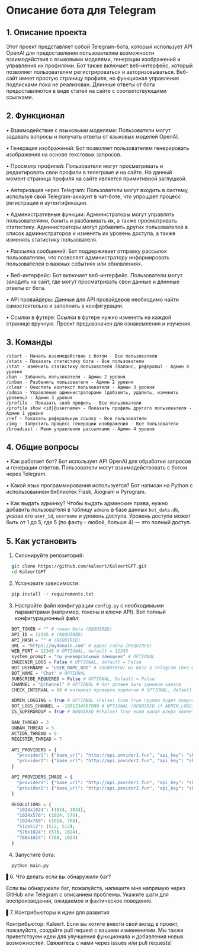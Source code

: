 # Описание бота для Telegram

## 1. Описание проекта

Этот проект представляет собой Telegram-бота, который использует API OpenAI для предоставления пользователям возможности взаимодействия с языковыми моделями, генерации изображений и управления их профилями. Бот также включает веб-интерфейс, который позволяет пользователям регистрироваться и авторизовываться. Веб-сайт имеет простую страницу профиля, но функционал управления подписками пока не реализован. Длинные ответы от бота предоставляются в виде статей на сайте с соответствующими ссылками.

## 2. Функционал

•   Взаимодействие с языковыми моделями: Пользователи могут задавать вопросы и получать ответы от языковых моделей OpenAI.

•   Генерация изображений: Бот позволяет пользователям генерировать изображения на основе текстовых запросов.

•   Просмотр профилей: Пользователи могут просматривать и редактировать свои профили в телеграме и на сайте. На данный момент страница профиля на сайте является примитивной заглушкой.

•   Авторизация через Telegram: Пользователи могут входить в систему, используя свой Telegram-аккаунт в чат-боте, что упрощает процесс регистрации и аутентификации.

•   Административные функции: Администраторы могут управлять пользователями, банить и разбанивать их, а также просматривать статистику. Администраторы могут добавлять других пользователей в список администраторов и изменять их уровень доступа, а также изменять статистику пользователя.

•   Рассылка сообщений: Бот поддерживает отправку рассылок пользователям, что позволяет администратору информировать пользователей о важных событиях или обновлениях.

•   Веб-интерфейс: Бот включает веб-интерфейс. Пользователи могут заходить на сайт, где могут просматривать свои данные и длинные ответы от бота.

•   API провайдеры: Данные для API провайдеров необходимо найти самостоятельно и заполнить в конфигурации.

•   Ссылки в футере: Ссылки в футере нужно изменять на каждой странице вручную. Проект предназначен для ознакомления и изучения.


## 3. Команды
```
/start - Начать взаимодействие с ботом - Все пользователи
/stats - Показать статистику бота - Все пользователи
/stat - изменить статистику пользователя (баланс, рефералы) - Админ 4 уровня
/ban - Забанить пользователя - Админ 2 уровня
/unban - Разбанить пользователя - Админ 2 уровня
/clear - Очистить контекст пользователя - Админ 3 уровня
/admin - Управление администраторами (добавить, удалить, изменить уровень) - Админ 3 уровня
/profile - Показать свой профиль - Все пользователи
/profile show <id|@username> - Показать профиль другого пользователя - Админ 1 уровня
/ref - Показать реферальную ссылку - Все пользователи
/img - Запустить процесс генерации изображения - Все пользователи
/broadcast - Меню управления рассылками - Админ 4 уровня
```

## 4. Общие вопросы

•   Как работает бот? Бот использует API OpenAI для обработки запросов и генерации ответов. Пользователи могут взаимодействовать с ботом через Telegram.

•   Какой язык программирования используется? Бот написан на Python с использованием библиотек Flask, Aiogram и Pyrogram.

•   Как выдать админку? Чтобы выдать админские права, нужно добавить пользователя в таблицу `admins` в базе данных `bot_data.db`, указав его `user_id`, `username` и уровень доступа. Уровень доступа может быть от 1 до 5, где 5 (по факту - любой, больше 4) — это полный доступ.


## 5. Как установить

1.  Склонируйте репозиторий:
```bash
  git clone https://github.com/kaleert/KaleertGPT.git
  cd KaleertGPT
```

2. Установите зависимости:

  
```bash
  pip install -r requirements.txt
```

3. Настройте файл конфигурации `config.py` с необходимыми параметрами (например, токены и ключи API). Вот полный конфигурационный файл:

  
```python
  BOT_TOKEN = "" # токен бота (REQUIRED)
  API_ID = 12345 # (REQUIRED)
  API_HASH = "" # (REQUIRED)
  URL = "https://mydomain.com" # адрес сайта (REQUIRED)
  WEB_PORT = 12345 # OPTIONAL, default = 12345
  system_prompt = "ты универсальный помощник" # OPTIONAL
  ENGEENER_LOGS = False # OPTIONAL, default = False
  BOT_USERNAME = "USER_NAME_BOT" # (REQUIRED) юз бота в Telegram (без @)
  BOT_NAME = "Chat" # OPTIONAL
  SUBSCRIBE_REQUIRED = False # OPTIONAL, Default = False
  CHANNEL = "@channel" # OPTIONAL # бот должен быть админом канала
  CHECK_INTERVAL = 60 # интервал проверки подписки # OPTIONAL, default = 60

  ADMIN_LOGGING = True # OPTIONAL (False) Если True группа будет получать логи от бота
  BOT_LOGS_CHANNEL = -1001234567890 # OPTIONAL (REQUIRED if ADMIN_LOGGING = True)
  IS_SUPERGROUP = True # REQUIRED #(False) True если канал юзера является суппергруппой, False если канал юзера является обычной группой или каналом

  BAN_THREAD = 3
  UNBAN_THREAD = 5
  ACTION_THREAD = 9
  REGISTER_THREAD = 7

  API_PROVIDERS = {
    "provider1": {"base_url": "http://api.povider1.fun", "api_key": "sk-...", "models": ["-4o-mini", "deepseek-v3"], "proxy": None},
    "provider2": {"base_url": "http://api.povider2.fun", "api_key": "sk-...", "models": ["-4", "-3.5-turbo", "-4o", "-4o-mini"], "proxy": "http://your_proxy_address:port"}
  }

  API_PROVIDERS_IMAGE = {
    "provider1": {"base_url": "http://api.povider1.fun", "api_key": "sk-...", "img_models": ["flux-dev", "flux-schnell", "sdxl-turbo", "poli"]},
    "provider2": {"base_url": "http://api.povider2.fun", "api_key": "sk-...", "img_models": ["flux"]}
  }

  RESOLUTIONS = {
    "1024x1024": (1024, 1024),
    "1024x576": (1024, 576),
    "1024x768": (1024, 768),
    "512x512": (512, 512),
    "576x1024": (576, 1024),
    "768x1024": (768, 1024)
  }
```

4. Запустите бота:

  
```bash
  python main.py
```

▌6. Что делать если вы обнаружили баг?

Если вы обнаружили баг, пожалуйста, напишите мне напрямую через GitHub или Telegram с описанием проблемы. Укажите шаги для воспроизведения, ожидаемое и фактическое поведение.

▌7. Контрибьюторы и идеи для развития

Контрибьютор: Kaleert. Если вы хотите внести свой вклад в проект, пожалуйста, создайте pull request с вашими изменениями. Мы также приветствуем идеи для улучшения функционала и добавления новых возможностей. Свяжитесь с нами через issues или pull requests!

